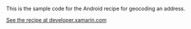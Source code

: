This is the sample code for the Android recipe for geocoding an address.

[See the recipe at developer.xamarin.com](http://developer.xamarin.com/recipes/android/os_device_resources/geocoder/geocode_an_address)
